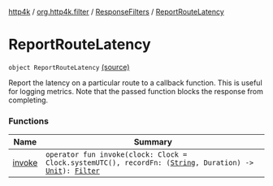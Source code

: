 [http4k](../../../index.md) / [org.http4k.filter](../../index.md) / [ResponseFilters](../index.md) / [ReportRouteLatency](./index.md)

# ReportRouteLatency

`object ReportRouteLatency` [(source)](https://github.com/http4k/http4k/blob/master/http4k-core/src/main/kotlin/org/http4k/filter/ResponseFilters.kt#L45)

Report the latency on a particular route to a callback function.
This is useful for logging metrics. Note that the passed function blocks the response from completing.

### Functions

| Name | Summary |
|---|---|
| [invoke](invoke.md) | `operator fun invoke(clock: Clock = Clock.systemUTC(), recordFn: (`[`String`](https://kotlinlang.org/api/latest/jvm/stdlib/kotlin/-string/index.html)`, Duration) -> `[`Unit`](https://kotlinlang.org/api/latest/jvm/stdlib/kotlin/-unit/index.html)`): `[`Filter`](../../../org.http4k.core/-filter/index.md) |
